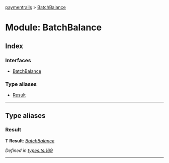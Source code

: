 [paymentrails](../README.md) > [BatchBalance](../modules/batchbalance.md)



# Module: BatchBalance

## Index

### Interfaces

* [BatchBalance](../interfaces/batchbalance.batchbalance-1.md)


### Type aliases

* [Result](batchbalance.md#result)



---
## Type aliases
<a id="result"></a>

###  Result

**Τ Result**:  *[BatchBalance](../interfaces/batchbalance.batchbalance-1.md)* 

*Defined in [types.ts:169](https://github.com/PaymentRails/javascript-sdk/blob/9b4ee77/lib/types.ts#L169)*





___


